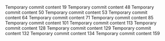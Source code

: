 Temporary commit content 19
Temporary commit content 48
Temporary commit content 50
Temporary commit content 53
Temporary commit content 64
Temporary commit content 71
Temporary commit content 85
Temporary commit content 101
Temporary commit content 113
Temporary commit content 128
Temporary commit content 129
Temporary commit content 132
Temporary commit content 134
Temporary commit content 159
